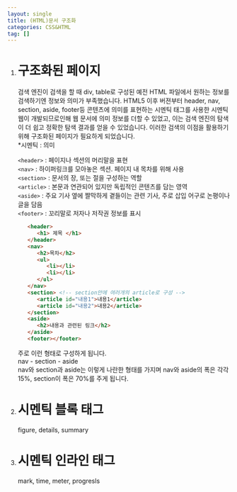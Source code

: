 ```yaml
---
layout: single
title: (HTML)문서 구조화
categories: CSS&HTML
tag: []
---
```


1. # 구조화된 페이지
   검색 엔진이 검색을 할 때 div, table로 구성된 예전 HTML 파일에서 원하는 정보를 검색하기엔 정보와 의미가 부족했습니다. HTML5 이후 버젼부터 header, nav, section, aside, footer등 콘텐츠에 의미를 표현하는 시멘틱 태그를 사용한 시멘틱 웹이 개발되므로인해 웹 문서에 의미 정보를 더할 수 있었고, 이는 검색 엔진의 탐색이 더 쉽고 정확한 탐색 결과를 얻을 수 있었습니다. 이러한 검색의 이점을 활용하기 위해 구조화된 페이지가 필요하게 되었습니다.   
   *시멘틱 : 의미   

   `<header>` : 페이지나 섹션의 머리말을 표현   
   `<nav>` : 하이퍼링크를 모아놓은 섹션. 페이지 내 목차를 위해 사용   
   `<section>` : 문서의 장, 또는 절을 구성하는 역할   
   `<article>` : 본문과 연관되어 있지만 독립적인 콘텐츠를 담는 영역   
   `<aside>` : 주요 기사 옆에 짤막하게 곁들이는 관련 기사, 주로 삽입 어구로 논평이나 글을 담음   
   `<footer>` : 꼬리말로 저자나 저작권 정보를 표시   

   ```html
      <header>
         <h1> 제목 </h1>
      </header>
      <nav>
         <h2>목차</h2>
         <ul>
            <li></li>
            <li></li>
         </ul>
      </nav>
      <section> <!-- section안에 여러개의 article로 구성 -->
         <article id="내용1">내용1</article>
         <article id="내용2">내용2</article>
      </section>
      <aside>
         <h2>내용과 관련된 링크</h2>
      </aside> 
      <footer></footer>
   ```   
   주로 이런 형태로 구성하게 됩니다.   
   nav - section - aside   
   nav와 section과 aside는 이렇게 나란한 형태를 가지며 nav와 aside의 폭은 각각 15%, section이 폭은 70%를 주게 됩니다.   

1. # 시멘틱 블록 태그
   figure, details, summary

1. # 시멘틱 인라인 태그
   mark, time, meter, progresls